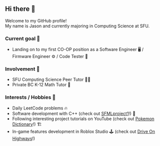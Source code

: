 ## Hi there 👋

Welcome to my GitHub profile!  
My name is Jason and currently majoring in Computing Science at SFU.

### Current goal 🎯
- Landing on to my first CO-OP position as a Software Engineer 🖥️ / Firmware Engineer ⚙️ / Code Tester 📝

### Involvement 🏢
- SFU Computing Science Peer Tutor 🧑‍🏫
- Private BC K-12 Math Tutor 📏

### Interests / Hobbies 🎲
- Daily LeetCode problems 🔥
- Software development with C++ (check out [SFMLproject1](https://github.com/junybike/sfml_project1)!) 🔧
- Following interesting project tutorials on YouTube (check out [Pokemon Dictionary](https://github.com/junybike/pokemon-dictionary)!) 🏗️ 
- In-game features development in Roblox Studio 🕹️ (check out [Drive On Highways](https://www.roblox.com/games/4566564383/Drive-on-Highways-ALPHA)!)
 
<!-- 
**junybike/junybike** is a ✨ _special_ ✨ repository because its `README.md` (this file) appears on your GitHub profile.

Here are some ideas to get you started:

- 🔭 I’m currently working on ...
- 🌱 I’m currently learning ...
- 👯 I’m looking to collaborate on ...
- 🤔 I’m looking for help with ...
- 💬 Ask me about ...
- 📫 How to reach me: ...
- 😄 Pronouns: ...
- ⚡ Fun fact: ...
-->
